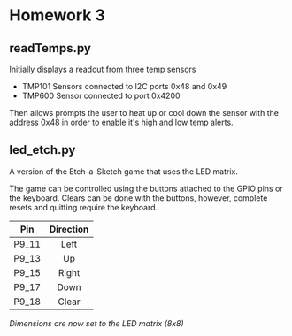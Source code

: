 # Homework 3

## readTemps.py

Initially displays a readout from three temp sensors
  * TMP101 Sensors connected to I2C ports 0x48 and 0x49
  * TMP600 Sensor connected to port 0x4200

Then allows prompts the user to heat up or cool down the sensor with the address
0x48 in order to enable it's high and low temp alerts.

## led_etch.py

A version of the Etch-a-Sketch game that uses the LED matrix.

The game can be controlled using the buttons attached to the GPIO pins or the keyboard.
Clears can be done with the buttons, however, complete resets and quitting require the
keyboard.

| Pin | Direction |
|:---:|:---------:|
|P9_11|Left       |
|P9_13|Up         |
|P9_15|Right      |
|P9_17|Down       |
|P9_18|Clear      |

*Dimensions are now set to the LED matrix (8x8)*
